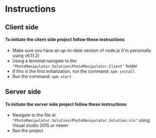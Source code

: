 # Instructions #
## Client side ##
#### To initiate the client side project follow these instructions ####
* Make sure you have an up-to-date version of node.js (I'm personally using v6.11.2)
* Using a terminal navigate to the `"PhotoManipulator.Solution\PhotoManipulator.Client"` folder
* If this is the first initialization, run the command: `npm install`
* Run the command: `npm start`

## Server side ##
#### To initiate the server side project follow these instructions ####
* Navigate to the file at `"PhotoManipulator.Solution/PhotoManipulator.Solution.sln"` using Visual studio 2015 or newer
* Run the project

